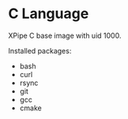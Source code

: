 # C Language

XPipe C base image with uid 1000.

Installed packages:

- bash
- curl
- rsync
- git
- gcc
- cmake